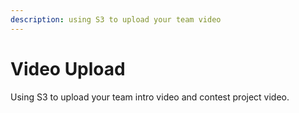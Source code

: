 ```yaml
---
description: using S3 to upload your team video
---
```


# Video Upload

Using S3 to upload your team intro video and  contest project video.



